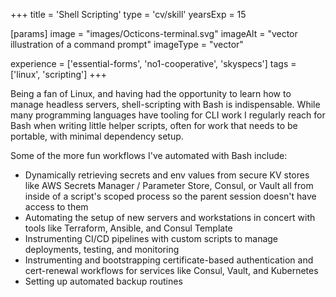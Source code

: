 +++
title = 'Shell Scripting'
type = 'cv/skill'
yearsExp = 15

[params]
  image = "images/Octicons-terminal.svg"
  imageAlt = "vector illustration of a command prompt"
  imageType = "vector"


experience = ['essential-forms', 'no1-cooperative', 'skyspecs']
tags = ['linux', 'scripting']
+++

Being a fan of Linux, and having had the opportunity to learn how to manage headless servers, shell-scripting with Bash is indispensable. While many programming languages have tooling for CLI work I regularly reach for Bash when writing little helper scripts, often for work that needs to be portable, with minimal dependency setup.

Some of the more fun workflows I've automated with Bash include:

- Dynamically retrieving secrets and env values from secure KV stores like AWS Secrets Manager / Parameter Store, Consul, or Vault all from inside of a script's scoped process so the parent session doesn't have access to them
- Automating the setup of new servers and workstations in concert with tools like Terraform, Ansible, and Consul Template
- Instrumenting CI/CD pipelines with custom scripts to manage deployments, testing, and monitoring
- Instrumenting and bootstrapping certificate-based authentication and cert-renewal workflows for services like Consul, Vault, and Kubernetes
- Setting up automated backup routines
